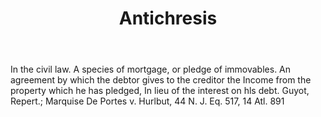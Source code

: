 ---
title: Antichresis
letter: A
permalink: "/definitions/antichresis.html"
body: In the civil law. A species of mortgage, or pledge of immovables. An agreement
  by which the debtor gives to the creditor the Income from the property which he
  has pledged, In lieu of the interest on hls debt. Guyot, Repert.; Marquise De Portes
  v. Hurlbut, 44 N. J. Eq. 517, 14 Atl. 891
published_at: '2018-07-07'
source: Black's Law Dictionary
layout: post
---